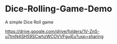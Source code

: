 # Dice-Rolling-Game-Demo
A simple Dice Roll game

https://drive.google.com/drive/folders/1V-ZnS-u7tmN4SH59SCwhzWCOVVFgujEu?usp=sharing
